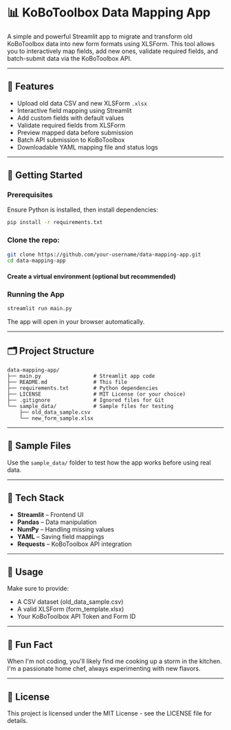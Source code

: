 # 📊 KoBoToolbox Data Mapping App

A simple and powerful Streamlit app to migrate and transform old KoBoToolbox data into new form formats using XLSForm. This tool allows you to interactively map fields, add new ones, validate required fields, and batch-submit data via the KoBoToolbox API.

---

## 🧰 Features

- Upload old data CSV and new XLSForm `.xlsx`
- Interactive field mapping using Streamlit
- Add custom fields with default values
- Validate required fields from XLSForm
- Preview mapped data before submission
- Batch API submission to KoBoToolbox
- Downloadable YAML mapping file and status logs

---

## 🚀 Getting Started

### Prerequisites

Ensure Python is installed, then install dependencies:

```bash
pip install -r requirements.txt
```

### Clone the repo:
```bash
git clone https://github.com/your-username/data-mapping-app.git
cd data-mapping-app
```
#### Create a virtual environment (optional but recommended)


### Running the App

```bash
streamlit run main.py
```

The app will open in your browser automatically.

---

## 🗂 Project Structure

```
data-mapping-app/
├── main.py                 # Streamlit app code
├── README.md               # This file
├── requirements.txt        # Python dependencies
├── LICENSE                 # MIT License (or your choice)
├── .gitignore              # Ignored files for Git
└── sample_data/            # Sample files for testing
    ├── old_data_sample.csv
    └── new_form_sample.xlsx
```

---

## 🧪 Sample Files

Use the `sample_data/` folder to test how the app works before using real data.

---

## 🧠 Tech Stack

- **Streamlit** – Frontend UI
- **Pandas** – Data manipulation
- **NumPy** – Handling missing values
- **YAML** – Saving field mappings
- **Requests** – KoBoToolbox API integration

---

## 🧪 Usage

Make sure to provide:
- A CSV dataset (old_data_sample.csv)
- A valid XLSForm (form_template.xlsx)
- Your KoBoToolbox API Token and Form ID

---

## 🍳 Fun Fact

When I'm not coding, you'll likely find me cooking up a storm in the kitchen. I'm a passionate home chef, always experimenting with new flavors.

---

## 📄 License

This project is licensed under the MIT License - see the LICENSE file for details.
